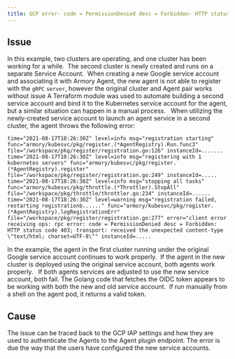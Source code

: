 ```yaml
---
title: GCP error- code = PermissionDenied desc = Forbidden- HTTP status code 403; transport-
---
```


## Issue
In this example, two clusters are operating, and one cluster has been working for a while.  The second cluster is newly created and runs on a separate Service Account.  When creating a new Google service account and associating it with Armory Agent, the new agent is not able to register with the ```gRPC``` ```server```, however the original cluster and Agent pair works without issue
A Terraform module was used to automate building a second service account and bind it to the Kubernetes service account for the agent, but a similar situation can happen in a manual process.  
When utilizing the newly-created service account to launch an agent service in a second cluster, the agent throws the following error:
```
time="2021-08-17T18:26:30Z" level=info msg="registration starting" func="armory/kubesvc/pkg/register.(*AgentRegistry).Run.func3" file="/workspace/pkg/register/registration.go:126" instanceId=.......
time="2021-08-17T18:26:30Z" level=info msg="registering with 1 kubernetes servers" func="armory/kubesvc/pkg/register.(*AgentRegistry).register" file="/workspace/pkg/register/registration.go:249" instanceId=.....
time="2021-08-17T18:26:30Z" level=info msg="stopping all tasks" func="armory/kubesvc/pkg/throttle.(*Throttler).StopAll" file="/workspace/pkg/throttle/throttler.go:234" instanceId=......
time="2021-08-17T18:26:30Z" level=warning msg="registration failed, restarting registrationb......" func="armory/kubesvc/pkg/register.(*AgentRegistry).logRegistrationErr" file="/workspace/pkg/register/registration.go:277" error="client error receiving ops: rpc error: code = PermissionDenied desc = Forbidden: HTTP status code 403; transport: received the unexpected content-type \"text/html; charset=UTF-8\"" instanceId=.....
```
In the example, the agent in the first cluster running under the original Google service account continues to work properly.  If the agent in the new cluster is deployed using the original service account, both agents work properly.  
If both agents services are adjusted to use the new service account, both fail. The Golang code that fetches the OIDC token appears to be working with both the new and old service account.  If run manually from a shell on the agent pod, it returns a valid token.
 

## Cause
The issue can be traced back to the GCP IAP settings and how they are used to authenticate the Agents to the Agent plugin endpoint. The error is due the way that the users have configured the new service accounts.
 
 
 

